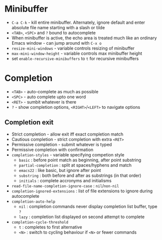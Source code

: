# Minibuffer
* `C-a C-k` - kill entire minibuffer. Alternately, ignore default and enter
  absolute file name starting with a slash or tilde
* `<TAB>`, `<SPC>` and `?` bound to autocomplete
* When minibuffer is active, the echo area is treated much like an ordinary
  Emacs window - can jump around with `C-x o`
* `resize-mini-windows` - variable controls resizing of minibuffer
* `max-mini-window-height` - variable controls max minibuffer height
* set `enable-recursive-minibuffers` to `t` for recursive minibuffers
# Completion
* `<TAB>` - auto-complete as much as possible
* `<SPC>` - auto complete upto one word
* `<RET>` - sumbit whatever is there
* `?` - show completion options, `<RIGHT>`/`<LEFT>` to navigate options
## Completion exit
* Strict completion - allow exit iff exact completion match
* Cautious completion - strict completion with extra `<RET>`
* Permissive completion - submit whatever is typed
* Permissive completion with confirmation
* `completion-styles` - variable specifying competion style
  - `basic` : before point match as beginning, after point substring
  - `partial-completion` : split at spaces/hyphens and match
  - `emacs22` : like basic, but ignore after point
  - `substring` : both before and after as substrings (in that order)
  - `initials` : complete accronyms and initialisms
* `read-file-name-completion-ignore-case` : `nil`/`non-nil`
* `completion-ignored-extensions` : list of file extensions to ignore during
  autocomplete
* `completion-auto-help`
  - `nil` : completion commands never display completion list buffer, type `?`
  - `lazy` : completion list displayed on second attempt to complete
* `completion-cycle-threshold`
  - `t` : completes to first alternative
  - `<N>` : switch to cycling behaviour if `<N>` or fewer commands